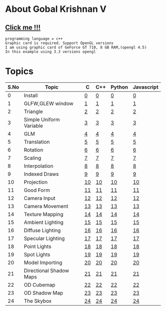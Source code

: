 # About Gobal Krishnan V
## [Click me !!!](https://engineer-ece.github.io/Home/)


```
programming language = c++
Graphic card is required. Support OpenGL versions 
I am using graphic card of GeForce GT 710, 8 GB RAM,(opengl 4.5)
In this example using 3.3 versions opengl
```
# Topics 
 
 | S.No | Topic | C   | C++ | Python | Javascript |
 | ---  | ---  | --- | --- | ---    | ---        |
 | 0  | Install                  | [0](Graphics/0.install/readme.md)  | [0](Graphics/0.install/readme.md) | [0]() | [0]() |
 | 1  | GLFW,GLEW window         | [1]()  | [1]() | [1]() | [1]() |
 | 2  | Triangle                 | [2]()  | [2]() | [2]() | [2]() |
 | 3  | Simple Uniform Variable  | [3]()  | [3]() | [3]() | [3]() | 
 | 4  | GLM                      | [4]()  | [4]() | [4]() | [4]() | 
 | 5  | Translation              | [5]()  | [5]() | [5]() | [5]() |
 | 6  | Rotation                 | [6]()  | [6]() | [6]() | [6]() |
 | 7  | Scaling                  | [7]()  | [7]() | [7]() | [7]() |
 | 8  | Interpolation            | [8]()  | [8]() | [8]() | [8]() |
 | 9  | Indexed Draws            | [9]()  | [9]() | [9]() | [9]() | 
 |10  | Projection               | [10]() | [10]()| [10]()| [10]()|
 |11  | Good Form                | [11]() | [11]()| [11]()| [11]()|
 |12  | Camera Input             | [12]() | [12]()| [12]()| [12]()|
 |13  | Camera Movement          | [13]() | [13]()| [13]()| [13]()| 
 |14  | Texture Mapping          | [14]() | [14]()| [14]()| [14]()|
 |15  | Ambient Lighting         | [15]() | [15]()| [15]()| [15]()|
 |16  | Diffuse Lighting         | [16]() | [16]()| [16]()| [16]()|
 |17  | Specular Lighting        | [17]() | [17]()| [17]()| [17]()|
 |18  | Point Lights             | [18]() | [18]()| [18]()| [18]()|
 |19  | Spot Lights              | [19]() | [19]()| [19]()| [19]()|
 |20  | Model Importing          | [20]() | [20]()| [20]()| [20]()|
 |21  | Directional Shadow Maps  | [21]() | [21]()| [21]()| [21]()|
 |22  | OD Cubemap               | [22]() | [22]()| [22]()| [22]()|
 |23  | OD Shadow Map            | [23]() | [23]()| [23]()| [23]()|
 |24  | The Skybox               | [24]() | [24]()| [24]()| [24]()|
